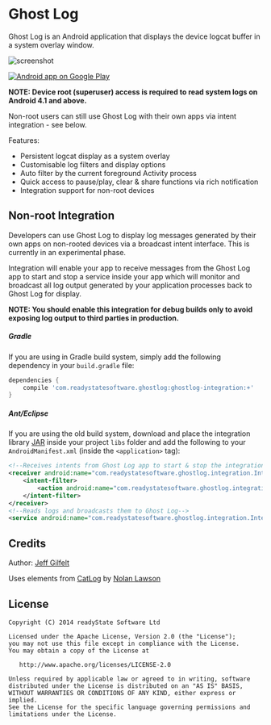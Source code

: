 Ghost Log
=========

Ghost Log is an Android application that displays the device logcat buffer in a system overlay window.

![screenshot](https://raw.github.com/jgilfelt/GhostLog/master/screens.jpg "screenshot")

<a href="https://play.google.com/store/apps/details?id=com.readystatesoftware.ghostlog">
  <img alt="Android app on Google Play"
       src="https://developer.android.com/images/brand/en_app_rgb_wo_60.png" />
</a>

**NOTE: Device root (superuser) access is required to read system logs on Android 4.1 and above.**

Non-root users can still use Ghost Log with their own apps via intent integration - see below.

Features:

* Persistent logcat display as a system overlay
* Customisable log filters and display options
* Auto filter by the current foreground Activity process
* Quick access to pause/play, clear & share functions via rich notification
* Integration support for non-root devices


Non-root Integration
--------------------

Developers can use Ghost Log to display log messages generated by their own apps on non-rooted devices via a broadcast intent interface. This is currently in an experimental phase.

Integration will enable your app to receive messages from the Ghost Log app to start and stop a service inside your app which will monitor and broadcast all log output generated by your application processes back to Ghost Log for display.

**NOTE: You should enable this integration for debug builds only to avoid exposing log output to third parties in production.**

##### Gradle

If you are using in Gradle build system, simply add the following dependency in your `build.gradle` file:

```groovy
dependencies {
    compile 'com.readystatesoftware.ghostlog:ghostlog-integration:+'
}
```

##### Ant/Eclipse

If you are using the old build system, download and place the integration library [JAR][1] inside your project `libs` folder and add the following to your `AndroidManifest.xml` (inside the `<application>` tag):

```xml
<!--Receives intents from Ghost Log app to start & stop the integration service-->
<receiver android:name="com.readystatesoftware.ghostlog.integration.IntegrationReceiver" >
    <intent-filter>
        <action android:name="com.readystatesoftware.ghostlog.integration.COMMAND" />
    </intent-filter>
</receiver>
<!--Reads logs and broadcasts them to Ghost Log-->
<service android:name="com.readystatesoftware.ghostlog.integration.IntegrationService" />
```

Credits
-------

Author: [Jeff Gilfelt](https://github.com/jgilfelt)

Uses elements from [CatLog](https://github.com/nolanlawson/Catlog) by [Nolan Lawson](https://github.com/nolanlawson)

License
-------

    Copyright (C) 2014 readyState Software Ltd

    Licensed under the Apache License, Version 2.0 (the "License");
    you may not use this file except in compliance with the License.
    You may obtain a copy of the License at

       http://www.apache.org/licenses/LICENSE-2.0

    Unless required by applicable law or agreed to in writing, software
    distributed under the License is distributed on an "AS IS" BASIS,
    WITHOUT WARRANTIES OR CONDITIONS OF ANY KIND, either express or implied.
    See the License for the specific language governing permissions and
    limitations under the License.

 [1]: http://repository.sonatype.org/service/local/artifact/maven/redirect?r=central-proxy&g=com.readystatesoftware.ghostlog&a=ghostlog-integration&v=LATEST&&c=jar